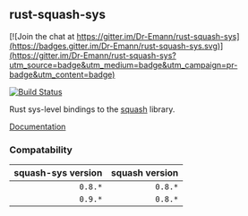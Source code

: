 ## rust-squash-sys

[![Join the chat at https://gitter.im/Dr-Emann/rust-squash-sys](https://badges.gitter.im/Dr-Emann/rust-squash-sys.svg)](https://gitter.im/Dr-Emann/rust-squash-sys?utm_source=badge&utm_medium=badge&utm_campaign=pr-badge&utm_content=badge)

[![Build Status](https://travis-ci.org/Dr-Emann/rust-squash-sys.svg?branch=master)](https://travis-ci.org/Dr-Emann/rust-squash-sys)

Rust sys-level bindings to the [squash](http://quixdb.github.io/squash/) library.

[Documentation](http://dr-emann.github.io/rust-squash-sys/)

### Compatability

| squash-sys version | squash version |
| -----------------: | --------------:|
| `0.8.*`            | `0.8.*`        |
| `0.9.*`            | `0.8.*`        |
